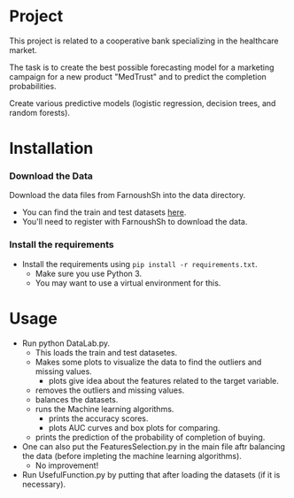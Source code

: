 # Project

This project is related to a cooperative bank specializing in the healthcare market.

The task is to create the best possible forecasting model for a marketing campaign for a new product "MedTrust" and to predict the completion probabilities.

Create various predictive models (logistic regression, decision trees, and random forests).

# Installation

### Download the Data

Download the data files from FarnoushSh into the data directory.
* You can find the train and test datasets [here](https://github.com/FarnoushSh/for-test/tree/master/Data).
* You'll need to register with FarnoushSh to download the data.

### Install the requirements
* Install the requirements using `pip install -r requirements.txt`.
    * Make sure you use Python 3.
    * You may want to use a virtual environment for this.

# Usage
* Run python DataLab.py.
    + This loads the train and test datasetes.
    - Makes some plots to visualize the data to find the outliers and missing values.
        * plots give idea about the features related to the target variable.
    * removes the outliers and missing values.
    * balances the datasets.
    * runs the Machine learning algorithms.
        * prints the accuracy scores.
        * plots AUC curves and box plots for comparing.
    * prints the prediction of the probability of completion of buying.
* One can also put the FeaturesSelection.py in the main file aftr balancing the data (before impleting the machine learning algorithms).
    * No improvement!
* Run UsefulFunction.py by putting that after loading the datasets (if it is necessary). 	
	
